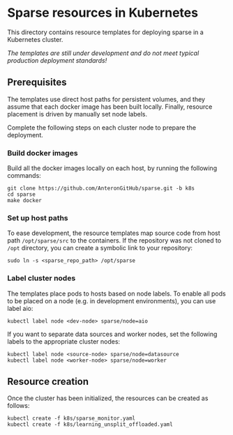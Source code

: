 # Sparse resources in Kubernetes

This directory contains resource templates for deploying sparse in a Kubernetes cluster.

*The templates are still under development and do not meet typical production deployment standards!*

## Prerequisites
The templates use direct host paths for persistent volumes, and they assume that each docker image has been built
locally. Finally, resource placement is driven by manually set node labels.

Complete the following steps on each cluster node to prepare the deployment.

### Build docker images
Build all the docker images locally on each host, by running the following commands:
```
git clone https://github.com/AnteronGitHub/sparse.git -b k8s
cd sparse
make docker
```

### Set up host paths

To ease development, the resource templates map source code from host path `/opt/sparse/src` to the containers. If the
repository was not cloned to `/opt` directory, you can create a symbolic link to your repository:
```
sudo ln -s <sparse_repo_path> /opt/sparse
```

### Label cluster nodes

The templates place pods to hosts based on node labels. To enable all pods to be placed on a node (e.g. in development
environments), you can use label aio:

```
kubectl label node <dev-node> sparse/node=aio
```

If you want to separate data sources and worker nodes, set the following labels to the appropriate cluster nodes:
```
kubectl label node <source-node> sparse/node=datasource
kubectl label node <worker-node> sparse/node=worker
```

## Resource creation

Once the cluster has been initialized, the resources can be created as follows:
```
kubectl create -f k8s/sparse_monitor.yaml
kubectl create -f k8s/learning_unsplit_offloaded.yaml
```
